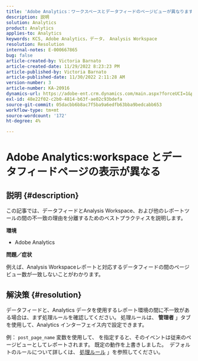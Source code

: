 ```yaml
---
title: 'Adobe Analytics：ワークスペースとデータフィードのページビューが異なります'
description: 説明
solution: Analytics
product: Analytics
applies-to: Analytics
keywords: KCS, Adobe Analytics，データ， Analysis Workspace
resolution: Resolution
internal-notes: E-000667865
bug: false
article-created-by: Victoria Barnato
article-created-date: 11/29/2022 8:23:23 PM
article-published-by: Victoria Barnato
article-published-date: 11/30/2022 2:11:28 AM
version-number: 3
article-number: KA-20916
dynamics-url: https://adobe-ent.crm.dynamics.com/main.aspx?forceUCI=1&pagetype=entityrecord&etn=knowledgearticle&id=ca851ba9-2370-ed11-9561-6045bd006a22
exl-id: 48e22f02-c2b0-4814-b63f-ae02c93bdefa
source-git-commit: 05dacbb6b8ac7f5ba9a6edfb63bba9bedcabb653
workflow-type: tm+mt
source-wordcount: '172'
ht-degree: 4%

---
```


# Adobe Analytics:workspace とデータフィードページの表示が異なる

## 説明 {#description}


この記事では、データフィードとAnalysis Workspace、および他のレポートツールの間の不一致の理由を分離するためのベストプラクティスを説明します。

<b>環境</b>

- Adobe Analytics


<b>問題／症状</b>


例えば、Analysis Workspaceレポートと対応するデータフィードの間のページビュー数が一致しないことがわかります。




## 解決策 {#resolution}


データフィードと、Analytics データを使用するレポート環境の間に不一致がある場合は、まず処理ルールを確認してください。 処理ルールは、 <b>管理者</b> 」タブを使用して、Analytics インターフェイス内で設定できます。

例： `post_page_name` 変数を使用して、 を指定すると、そのイベントは従来のページビューとしてレポートされます。 既定の動作を上書きしました。  デフォルトのルールについて詳しくは、 [処理ルール](https://experienceleague.adobe.com/docs/analytics/admin/admin-tools/processing-rules/processing-rules-configuration/processing-rules-about.html?lang=en) 」を参照してください。

